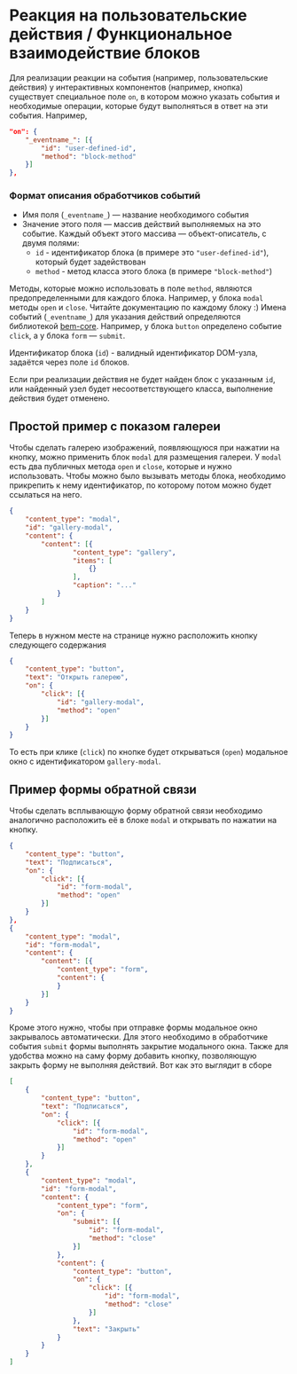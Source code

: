 # Реакция на пользовательские действия / Функциональное взаимодействие блоков

Для реализации реакции на события (например, пользовательские действия) у интерактивных компонентов (например, кнопка) существует специальное поле `on`, в котором можно указать события и необходимые операции, которые будут выполняться в ответ на эти события. Например,
```json
"on": {
    "_eventname_": [{
        "id": "user-defined-id",
        "method": "block-method"
    }]
},
```
### Формат описания обработчиков событий
 * Имя поля (`_eventname_`) — название необходимого события
 * Значение этого поля — массив действий выполняемых на это событие. Каждый объект этого массива — объект-описатель, с двумя полями:
   * `id` - идентификатор блока (в примере это `"user-defined-id"`), который будет задействован
   * `method` - метод класса этого блока (в примере `"block-method"`)

Методы, которые можно использовать в поле `method`, являются предопределенными для каждого блока. Например, у блока `modal` методы `open` и `close`. Читайте документацию по каждому блоку :)
Имена событий (`_eventname_`) для указания действий определяются библиотекой [bem-core](https://ru.bem.info/platform/libs/bem-core/). Например, у блока `button` определено событие `click`, а у блока `form` — `submit`.

Идентификатор блока (`id`) - валидный идентификатор DOM-узла, задаётся через поле `id` блоков.

Если при реализации действия не будет найден блок с указанным `id`, или найденный узел будет несоответствующего класса, выполнение действия будет отменено.

## Простой пример с показом галереи

Чтобы сделать галерею изображений, появляющуюся при нажатии на кнопку, можно применить блок `modal` для размещения галереи. У `modal` есть два публичных метода `open` и `close`, которые и нужно использовать. Чтобы можно было вызывать методы блока, необходимо прикрепить к нему идентификатор, по которому потом можно будет ссылаться на него.

```json
{
    "content_type": "modal",
    "id": "gallery-modal",
    "content": {
        "content": [{
                "content_type": "gallery",
                "items": [
                    {}
                ],
                "caption": "..."
            }
        ]
    }
}
```

Теперь в нужном месте на странице нужно расположить кнопку следующего содержания

```json
{
    "content_type": "button",
    "text": "Открыть галерею",
    "on": {
        "click": [{
            "id": "gallery-modal",
            "method": "open"
        }]
    }
}
```

То есть при клике (`click`) по кнопке будет открываться (`open`) модальное окно с идентификатором `gallery-modal`.

## Пример формы обратной связи

Чтобы сделать всплывающую форму обратной связи необходимо аналогично расположить её в блоке `modal` и открывать по нажатии на кнопку.


```json
{
    "content_type": "button",
    "text": "Подписаться",
    "on": {
        "click": [{
            "id": "form-modal",
            "method": "open"
        }]
    }
},
{
    "content_type": "modal",
    "id": "form-modal",
    "content": {
        "content": [{
            "content_type": "form",
            "content": {
            }
        }]
    }
}
```

Кроме этого нужно, чтобы при отправке формы модальное окно закрывалось автоматически. Для этого необходимо в обработчике события `submit` формы выполнять закрытие модального окна.
Также для удобства можно на саму форму добавить кнопку, позволяющую закрыть форму не выполняя действий. Вот как это выглядит в сборе

```json
[
    {
        "content_type": "button",
        "text": "Подписаться",
        "on": {
            "click": [{
                "id": "form-modal",
                "method": "open"
            }]
        }
    },
    {
        "content_type": "modal",
        "id": "form-modal",
        "content": {
            "content_type": "form",
            "on": {
                "submit": [{
                    "id": "form-modal",
                    "method": "close"
                }]
            },
            "content": {
                "content_type": "button",
                "on": {
                    "click": [{
                        "id": "form-modal",
                        "method": "close"
                    }]
                },
                "text": "Закрыть"
            }
        }
    }
]
```
